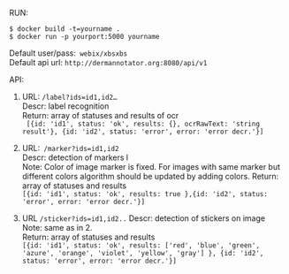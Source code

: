 RUN:

`$ docker build -t=yourname .`<br>
`$ docker run -p yourport:5000 yourname`


Default user/pass:` webix/xbsxbs` <br>
Default api url: `http://dermannotator.org:8080/api/v1`

API: 

1. URL: `/label?ids=id1,id2…` <br>
 Descr: label recognition <br>
  Return: array of statuses and results of ocr <br>
  ` [{id: 'id1', status: 'ok', results: {}, ocrRawText: 'string result'}, {id: 'id2', status: 'error', error: 'error decr.'}]`
2. URL:` /marker?ids=id1,id2` <br>
Descr: detection of markers l <br>
Note: Color of image marker is fixed. For images with same marker but different colors algorithm should be updated by adding colors.
Return: array of statuses and results<br>
`[{id: 'id1', status: 'ok', results: true },{id: 'id2', status: 'error', error: 'error decr.'}]`

3. URL `/sticker?ids=id1,id2..`
Descr: detection of stickers on image<br>
Note: same as in 2.<br>
Return: array of statuses and results<br>
`[{id: 'id1', status: 'ok', results: ['red', 'blue', 'green', 'azure', 'orange', 'violet', 'yellow', 'gray'] },
	 {id: 'id2', status: 'error', error: 'error decr.'}]`
	
	

